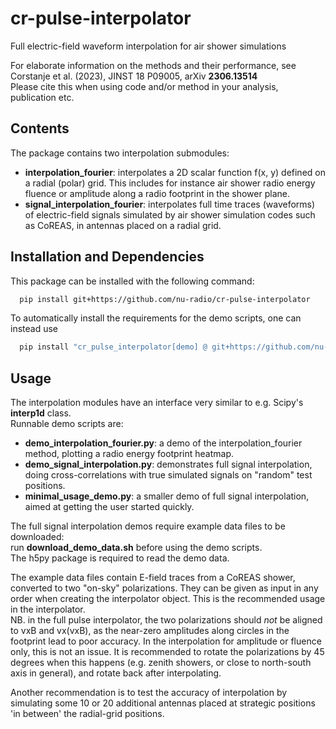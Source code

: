 # cr-pulse-interpolator
Full electric-field waveform interpolation for air shower simulations

For elaborate information on the methods and their performance, see  
Corstanje et al. (2023), JINST 18 P09005, arXiv **2306.13514**  
Please cite this when using code and/or method in your analysis, publication etc.

## Contents
The package contains two interpolation submodules:
- **interpolation_fourier**: interpolates a 2D scalar function f(x, y) defined on a radial (polar) grid.
  This includes for instance air shower radio energy fluence or amplitude along a radio footprint in the shower plane.
- **signal_interpolation_fourier**: interpolates full time traces (waveforms) of electric-field signals simulated by air shower simulation codes such as CoREAS, in antennas placed on a radial grid.

## Installation and Dependencies
This package can be installed with the following command:  
```sh
  pip install git+https://github.com/nu-radio/cr-pulse-interpolator
```
To automatically install the requirements for the demo scripts, one can instead use  
```sh
  pip install "cr_pulse_interpolator[demo] @ git+https://github.com/nu-radio/cr-pulse-interpolator"  
```

## Usage 
The interpolation modules have an interface very similar to e.g. Scipy's **interp1d** class.  
Runnable demo scripts are:
- **demo_interpolation_fourier.py**: a demo of the interpolation_fourier method, plotting a radio energy footprint heatmap.
- **demo_signal_interpolation.py**: demonstrates full signal interpolation, doing cross-correlations with true simulated signals on "random" test positions.
- **minimal_usage_demo.py**: a smaller demo of full signal interpolation, aimed at getting the user started quickly.

The full signal interpolation demos require example data files to be downloaded:  
run **download_demo_data.sh** before using the demo scripts.  
The h5py package is required to read the demo data.

The example data files contain E-field traces from a CoREAS shower, converted to two "on-sky" polarizations.
They can be given as input in any order when creating the interpolator object.
This is the recommended usage in the interpolator.  
NB. in the full pulse interpolator, the two polarizations should _not_ be aligned to vxB and vx(vxB), as the near-zero amplitudes along circles in the footprint lead to poor accuracy. In the interpolation for amplitude or fluence only, this is not an issue.
It is recommended to rotate the polarizations by 45 degrees when this happens (e.g. zenith showers, or close to north-south axis in general), and rotate back after interpolating.

Another recommendation is to test the accuracy of interpolation by simulating some 10 or 20 additional antennas placed at strategic positions 'in between' the radial-grid positions.
